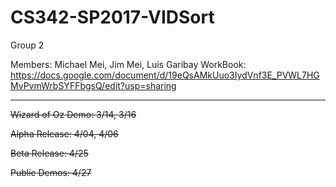 # CS342-SP2017-VIDSort

Group 2

Members: Michael Mei, Jim Mei, Luis Garibay
WorkBook: https://docs.google.com/document/d/19eQsAMkUuo3IydVnf3E_PVWL7HGMvPvmWrbSYFFbgsQ/edit?usp=sharing
___

<strike>Wizard of Oz Demo: 3/14, 3/16</strike>

<strike>Alpha Release: 4/04, 4/06</strike>

<strike>Beta Release: 4/25</strike>

<strike>Public Demos: 4/27</strike>
